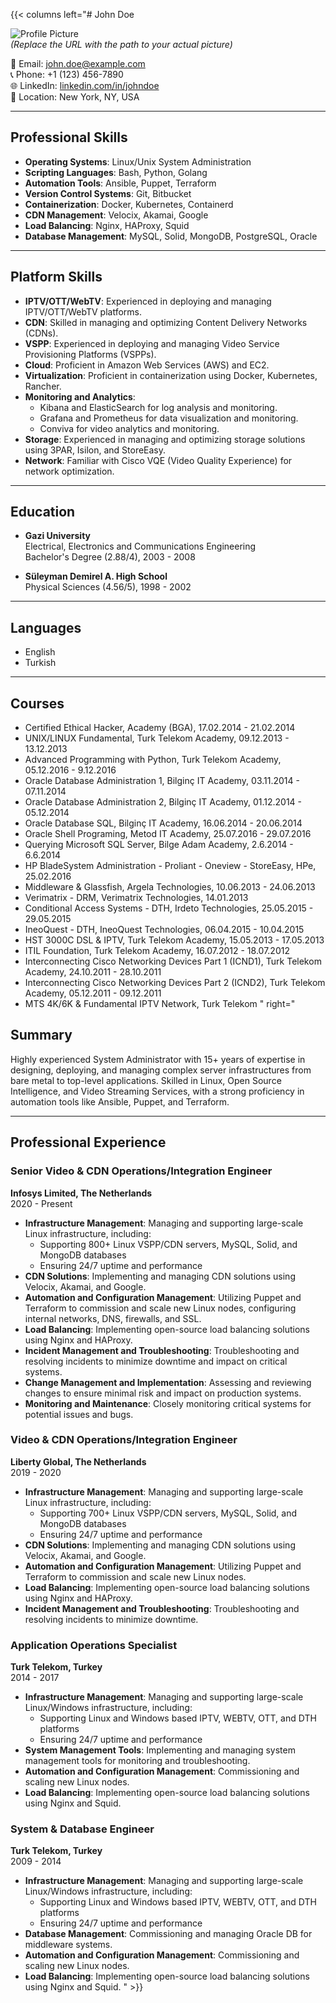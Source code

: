 {{< columns left="# John Doe

![Profile Picture](https://via.placeholder.com/150)  
*(Replace the URL with the path to your actual picture)*

📧 Email: john.doe@example.com  
📞 Phone: +1 (123) 456-7890  
🌐 LinkedIn: [linkedin.com/in/johndoe](https://linkedin.com/in/johndoe)  
📍 Location: New York, NY, USA

---

## Professional Skills

- **Operating Systems**: Linux/Unix System Administration
- **Scripting Languages**: Bash, Python, Golang
- **Automation Tools**: Ansible, Puppet, Terraform
- **Version Control Systems**: Git, Bitbucket
- **Containerization**: Docker, Kubernetes, Containerd
- **CDN Management**: Velocix, Akamai, Google
- **Load Balancing**: Nginx, HAProxy, Squid
- **Database Management**: MySQL, Solid, MongoDB, PostgreSQL, Oracle

---

## Platform Skills

- **IPTV/OTT/WebTV**: Experienced in deploying and managing IPTV/OTT/WebTV platforms.
- **CDN**: Skilled in managing and optimizing Content Delivery Networks (CDNs).
- **VSPP**: Experienced in deploying and managing Video Service Provisioning Platforms (VSPPs).
- **Cloud**: Proficient in Amazon Web Services (AWS) and EC2.
- **Virtualization**: Proficient in containerization using Docker, Kubernetes, Rancher.
- **Monitoring and Analytics**:
  - Kibana and ElasticSearch for log analysis and monitoring.
  - Grafana and Prometheus for data visualization and monitoring.
  - Conviva for video analytics and monitoring.
- **Storage**: Experienced in managing and optimizing storage solutions using 3PAR, Isilon, and StoreEasy.
- **Network**: Familiar with Cisco VQE (Video Quality Experience) for network optimization.

---

## Education

- **Gazi University**  
  Electrical, Electronics and Communications Engineering  
  Bachelor's Degree (2.88/4), 2003 - 2008

- **Süleyman Demirel A. High School**  
  Physical Sciences (4.56/5), 1998 - 2002

---

## Languages

- English
- Turkish

---

## Courses

- Certified Ethical Hacker, Academy (BGA), 17.02.2014 - 21.02.2014
- UNIX/LINUX Fundamental, Turk Telekom Academy, 09.12.2013 - 13.12.2013
- Advanced Programming with Python, Turk Telekom Academy, 05.12.2016 - 9.12.2016
- Oracle Database Administration 1, Bilginç IT Academy, 03.11.2014 - 07.11.2014
- Oracle Database Administration 2, Bilginç IT Academy, 01.12.2014 - 05.12.2014
- Oracle Database SQL, Bilginç IT Academy, 16.06.2014 - 20.06.2014
- Oracle Shell Programing, Metod IT Academy, 25.07.2016 - 29.07.2016
- Querying Microsoft SQL Server, Bilge Adam Academy, 2.6.2014 - 6.6.2014
- HP BladeSystem Administration - Proliant - Oneview - StoreEasy, HPe, 25.02.2016
- Middleware & Glassfish, Argela Technologies, 10.06.2013 - 24.06.2013
- Verimatrix - DRM, Verimatrix Technologies, 14.01.2013
- Conditional Access Systems - DTH, Irdeto Technologies, 25.05.2015 - 29.05.2015
- IneoQuest - DTH, IneoQuest Technologies, 06.04.2015 - 10.04.2015
- HST 3000C DSL & IPTV, Turk Telekom Academy, 15.05.2013 - 17.05.2013
- ITIL Foundation, Turk Telekom Academy, 16.07.2012 - 18.07.2012
- Interconnecting Cisco Networking Devices Part 1 (ICND1), Turk Telekom Academy, 24.10.2011 - 28.10.2011
- Interconnecting Cisco Networking Devices Part 2 (ICND2), Turk Telekom Academy, 05.12.2011 - 09.12.2011
- MTS 4K/6K & Fundamental IPTV Network, Turk Telekom
" 
right="

## Summary

Highly experienced System Administrator with 15+ years of expertise in designing, deploying, and managing complex server infrastructures from bare metal to top-level applications. Skilled in Linux, Open Source Intelligence, and Video Streaming Services, with a strong proficiency in automation tools like Ansible, Puppet, and Terraform.

---

## Professional Experience

### **Senior Video & CDN Operations/Integration Engineer**  
**Infosys Limited, The Netherlands**  
2020 - Present

- **Infrastructure Management**: Managing and supporting large-scale Linux infrastructure, including:
  - Supporting 800+ Linux VSPP/CDN servers, MySQL, Solid, and MongoDB databases
  - Ensuring 24/7 uptime and performance
- **CDN Solutions**: Implementing and managing CDN solutions using Velocix, Akamai, and Google.
- **Automation and Configuration Management**: Utilizing Puppet and Terraform to commission and scale new Linux nodes, configuring internal networks, DNS, firewalls, and SSL.
- **Load Balancing**: Implementing open-source load balancing solutions using Nginx and HAProxy.
- **Incident Management and Troubleshooting**: Troubleshooting and resolving incidents to minimize downtime and impact on critical systems.
- **Change Management and Implementation**: Assessing and reviewing changes to ensure minimal risk and impact on production systems.
- **Monitoring and Maintenance**: Closely monitoring critical systems for potential issues and bugs.

### **Video & CDN Operations/Integration Engineer**  
**Liberty Global, The Netherlands**  
2019 - 2020

- **Infrastructure Management**: Managing and supporting large-scale Linux infrastructure, including:
  - Supporting 700+ Linux VSPP/CDN servers, MySQL, Solid, and MongoDB databases
  - Ensuring 24/7 uptime and performance
- **CDN Solutions**: Implementing and managing CDN solutions using Velocix, Akamai, and Google.
- **Automation and Configuration Management**: Utilizing Puppet and Terraform to commission and scale new Linux nodes.
- **Load Balancing**: Implementing open-source load balancing solutions using Nginx and HAProxy.
- **Incident Management and Troubleshooting**: Troubleshooting and resolving incidents to minimize downtime.

### **Application Operations Specialist**  
**Turk Telekom, Turkey**  
2014 - 2017

- **Infrastructure Management**: Managing and supporting large-scale Linux/Windows infrastructure, including:
  - Supporting Linux and Windows based IPTV, WEBTV, OTT, and DTH platforms
  - Ensuring 24/7 uptime and performance
- **System Management Tools**: Implementing and managing system management tools for monitoring and troubleshooting.
- **Automation and Configuration Management**: Commissioning and scaling new Linux nodes.
- **Load Balancing**: Implementing open-source load balancing solutions using Nginx and Squid.

### **System & Database Engineer**  
**Turk Telekom, Turkey**  
2009 - 2014

- **Infrastructure Management**: Managing and supporting large-scale Linux/Windows infrastructure, including:
  - Supporting Linux and Windows based IPTV, WEBTV, OTT, and DTH platforms
  - Ensuring 24/7 uptime and performance
- **Database Management**: Commissioning and managing Oracle DB for middleware systems.
- **Automation and Configuration Management**: Commissioning and scaling new Linux nodes.
- **Load Balancing**: Implementing open-source load balancing solutions using Nginx and Squid.
" >}}

